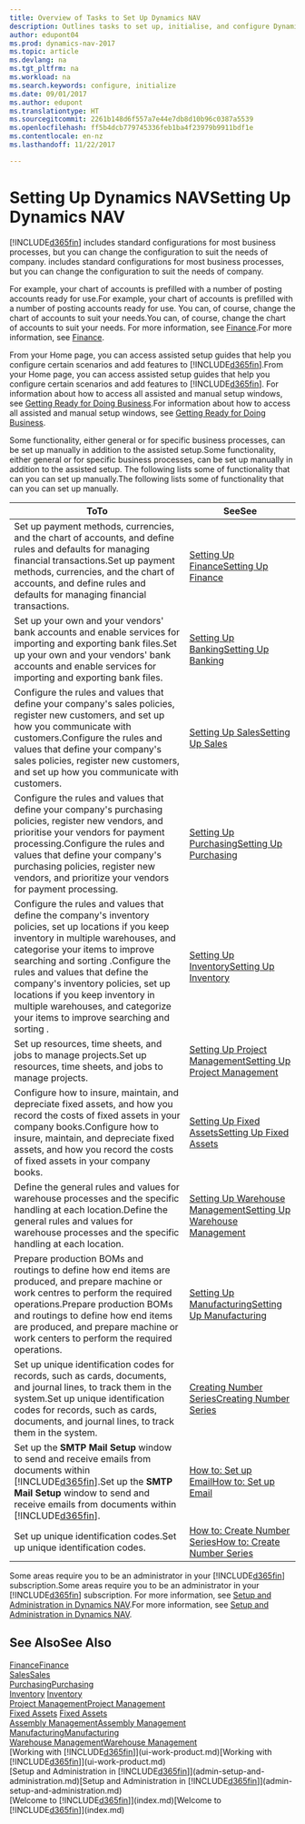 ```yaml
---
title: Overview of Tasks to Set Up Dynamics NAV
description: Outlines tasks to set up, initialise, and configure Dynamics NAV to suit your needs.
author: edupont04
ms.prod: dynamics-nav-2017
ms.topic: article
ms.devlang: na
ms.tgt_pltfrm: na
ms.workload: na
ms.search.keywords: configure, initialize
ms.date: 09/01/2017
ms.author: edupont
ms.translationtype: HT
ms.sourcegitcommit: 2261b148d6f557a7e44e7db8d10b96c0387a5539
ms.openlocfilehash: ff5b4dcb779745336feb1ba4f23979b9911bdf1e
ms.contentlocale: en-nz
ms.lasthandoff: 11/22/2017

---
```

# <a name="setting-up-dynamics-nav"></a><span data-ttu-id="eccb7-103">Setting Up Dynamics NAV</span><span class="sxs-lookup"><span data-stu-id="eccb7-103">Setting Up Dynamics NAV</span></span>
[!INCLUDE[d365fin](includes/d365fin_md.md)]<span data-ttu-id="eccb7-104"> includes standard configurations for most business processes, but you can change the configuration to suit the needs of company.</span><span class="sxs-lookup"><span data-stu-id="eccb7-104"> includes standard configurations for most business processes, but you can change the configuration to suit the needs of company.</span></span>

<span data-ttu-id="eccb7-105">For example, your chart of accounts is prefilled with a number of posting accounts ready for use.</span><span class="sxs-lookup"><span data-stu-id="eccb7-105">For example, your chart of accounts is prefilled with a number of posting accounts ready for use.</span></span> <span data-ttu-id="eccb7-106">You can, of course, change the chart of accounts to suit your needs.</span><span class="sxs-lookup"><span data-stu-id="eccb7-106">You can, of course, change the chart of accounts to suit your needs.</span></span> <span data-ttu-id="eccb7-107">For more information, see [Finance](finance.md).</span><span class="sxs-lookup"><span data-stu-id="eccb7-107">For more information, see [Finance](finance.md).</span></span>

<span data-ttu-id="eccb7-108">From your Home page, you can access assisted setup guides that help you configure certain scenarios and add features to [!INCLUDE[d365fin](includes/d365fin_md.md)].</span><span class="sxs-lookup"><span data-stu-id="eccb7-108">From your Home page, you can access assisted setup guides that help you configure certain scenarios and add features to [!INCLUDE[d365fin](includes/d365fin_md.md)].</span></span> <span data-ttu-id="eccb7-109">For information about how to access all assisted and manual setup windows, see [Getting Ready for Doing Business](ui-get-ready-business.md).</span><span class="sxs-lookup"><span data-stu-id="eccb7-109">For information about how to access all assisted and manual setup windows, see [Getting Ready for Doing Business](ui-get-ready-business.md).</span></span>

<span data-ttu-id="eccb7-110">Some functionality, either general or for specific business processes, can be set up manually in addition to the assisted setup.</span><span class="sxs-lookup"><span data-stu-id="eccb7-110">Some functionality, either general or for specific business processes, can be set up manually in addition to the assisted setup.</span></span> <span data-ttu-id="eccb7-111">The following lists some of functionality that can you can set up manually.</span><span class="sxs-lookup"><span data-stu-id="eccb7-111">The following lists some of functionality that can you can set up manually.</span></span>

| <span data-ttu-id="eccb7-112">To</span><span class="sxs-lookup"><span data-stu-id="eccb7-112">To</span></span> | <span data-ttu-id="eccb7-113">See</span><span class="sxs-lookup"><span data-stu-id="eccb7-113">See</span></span> |
| --- | --- |
| <span data-ttu-id="eccb7-114">Set up payment methods, currencies, and the chart of accounts, and define rules and defaults for managing financial transactions.</span><span class="sxs-lookup"><span data-stu-id="eccb7-114">Set up payment methods, currencies, and the chart of accounts, and define rules and defaults for managing financial transactions.</span></span> |[<span data-ttu-id="eccb7-115">Setting Up Finance</span><span class="sxs-lookup"><span data-stu-id="eccb7-115">Setting Up Finance</span></span>](finance-setup-finance.md) |
| <span data-ttu-id="eccb7-116">Set up your own and your vendors' bank accounts and enable services for importing and exporting bank files.</span><span class="sxs-lookup"><span data-stu-id="eccb7-116">Set up your own and your vendors' bank accounts and enable services for importing and exporting bank files.</span></span> |[<span data-ttu-id="eccb7-117">Setting Up Banking</span><span class="sxs-lookup"><span data-stu-id="eccb7-117">Setting Up Banking</span></span>](bank-setup-banking.md) |
| <span data-ttu-id="eccb7-118">Configure the rules and values that define your company's sales policies, register new customers, and set up how you communicate with customers.</span><span class="sxs-lookup"><span data-stu-id="eccb7-118">Configure the rules and values that define your company's sales policies, register new customers, and set up how you communicate with customers.</span></span> |[<span data-ttu-id="eccb7-119">Setting Up Sales</span><span class="sxs-lookup"><span data-stu-id="eccb7-119">Setting Up Sales</span></span>](sales-setup-sales.md) |
| <span data-ttu-id="eccb7-120">Configure the rules and values that define your company's purchasing policies, register new vendors, and prioritise your vendors for payment processing.</span><span class="sxs-lookup"><span data-stu-id="eccb7-120">Configure the rules and values that define your company's purchasing policies, register new vendors, and prioritize your vendors for payment processing.</span></span> |[<span data-ttu-id="eccb7-121">Setting Up Purchasing</span><span class="sxs-lookup"><span data-stu-id="eccb7-121">Setting Up Purchasing</span></span>](purchasing-setup-purchasing.md) |
| <span data-ttu-id="eccb7-122">Configure the rules and values that define the company's inventory policies, set up locations if you keep inventory in multiple warehouses, and categorise your items to improve searching and sorting .</span><span class="sxs-lookup"><span data-stu-id="eccb7-122">Configure the rules and values that define the company's inventory policies, set up locations if you keep inventory in multiple warehouses, and categorize your items to improve searching and sorting .</span></span> |[<span data-ttu-id="eccb7-123">Setting Up Inventory</span><span class="sxs-lookup"><span data-stu-id="eccb7-123">Setting Up Inventory</span></span>](inventory-setup-inventory.md) |
| <span data-ttu-id="eccb7-124">Set up resources, time sheets, and jobs to manage projects.</span><span class="sxs-lookup"><span data-stu-id="eccb7-124">Set up resources, time sheets, and jobs to manage projects.</span></span> |[<span data-ttu-id="eccb7-125">Setting Up Project Management</span><span class="sxs-lookup"><span data-stu-id="eccb7-125">Setting Up Project Management</span></span>](projects-setup-projects.md) |
| <span data-ttu-id="eccb7-126">Configure how to insure, maintain, and depreciate fixed assets, and how you record the costs of fixed assets in your company books.</span><span class="sxs-lookup"><span data-stu-id="eccb7-126">Configure how to insure, maintain, and depreciate fixed assets, and how you record the costs of fixed assets in your company books.</span></span> |[<span data-ttu-id="eccb7-127">Setting Up Fixed Assets</span><span class="sxs-lookup"><span data-stu-id="eccb7-127">Setting Up Fixed Assets</span></span>](fa-setup.md) |
|<span data-ttu-id="eccb7-128">Define the general rules and values for warehouse processes and the specific handling at each location.</span><span class="sxs-lookup"><span data-stu-id="eccb7-128">Define the general rules and values for warehouse processes and the specific handling at each location.</span></span>|[<span data-ttu-id="eccb7-129">Setting Up Warehouse Management</span><span class="sxs-lookup"><span data-stu-id="eccb7-129">Setting Up Warehouse Management</span></span>](warehouse-setup-warehouse.md)|
|<span data-ttu-id="eccb7-130">Prepare production BOMs and routings to define how end items are produced, and prepare machine or work centres to perform the required operations.</span><span class="sxs-lookup"><span data-stu-id="eccb7-130">Prepare production BOMs and routings to define how end items are produced, and prepare machine or work centers to perform the required operations.</span></span>|[<span data-ttu-id="eccb7-131">Setting Up Manufacturing</span><span class="sxs-lookup"><span data-stu-id="eccb7-131">Setting Up Manufacturing</span></span>](production-configure-production-processes.md)|
| <span data-ttu-id="eccb7-132">Set up unique identification codes for records, such as cards, documents, and journal lines, to track them in the system.</span><span class="sxs-lookup"><span data-stu-id="eccb7-132">Set up unique identification codes for records, such as cards, documents, and journal lines, to track them in the system.</span></span> |[<span data-ttu-id="eccb7-133">Creating Number Series</span><span class="sxs-lookup"><span data-stu-id="eccb7-133">Creating Number Series</span></span>](ui-create-number-series.md) |
| <span data-ttu-id="eccb7-134">Set up the **SMTP Mail Setup** window to send and receive emails from documents within [!INCLUDE[d365fin](includes/d365fin_md.md)].</span><span class="sxs-lookup"><span data-stu-id="eccb7-134">Set up the **SMTP Mail Setup** window to send and receive emails from documents within [!INCLUDE[d365fin](includes/d365fin_md.md)].</span></span> |[<span data-ttu-id="eccb7-135">How to: Set up Email</span><span class="sxs-lookup"><span data-stu-id="eccb7-135">How to: Set up Email</span></span>](madeira-how-setup-email.md) |
| <span data-ttu-id="eccb7-136">Set up unique identification codes.</span><span class="sxs-lookup"><span data-stu-id="eccb7-136">Set up unique identification codes.</span></span> |[<span data-ttu-id="eccb7-137">How to: Create Number Series</span><span class="sxs-lookup"><span data-stu-id="eccb7-137">How to: Create Number Series</span></span>](ui-create-number-series.md) |

<span data-ttu-id="eccb7-138">Some areas require you to be an administrator in your [!INCLUDE[d365fin](includes/d365fin_md.md)] subscription.</span><span class="sxs-lookup"><span data-stu-id="eccb7-138">Some areas require you to be an administrator in your [!INCLUDE[d365fin](includes/d365fin_md.md)] subscription.</span></span> <span data-ttu-id="eccb7-139">For more information, see [Setup and Administration in Dynamics NAV](admin-setup-and-administration.md).</span><span class="sxs-lookup"><span data-stu-id="eccb7-139">For more information, see [Setup and Administration in Dynamics NAV](admin-setup-and-administration.md).</span></span>  

## <a name="see-also"></a><span data-ttu-id="eccb7-140">See Also</span><span class="sxs-lookup"><span data-stu-id="eccb7-140">See Also</span></span>
[<span data-ttu-id="eccb7-141">Finance</span><span class="sxs-lookup"><span data-stu-id="eccb7-141">Finance</span></span>](finance.md)  
[<span data-ttu-id="eccb7-142">Sales</span><span class="sxs-lookup"><span data-stu-id="eccb7-142">Sales</span></span>](sales-manage-sales.md)  
[<span data-ttu-id="eccb7-143">Purchasing</span><span class="sxs-lookup"><span data-stu-id="eccb7-143">Purchasing</span></span>](purchasing-manage-purchasing.md)  
<span data-ttu-id="eccb7-144">[Inventory](inventory-manage-inventory.md)  </span><span class="sxs-lookup"><span data-stu-id="eccb7-144">[Inventory](inventory-manage-inventory.md)  </span></span>  
[<span data-ttu-id="eccb7-145">Project Management</span><span class="sxs-lookup"><span data-stu-id="eccb7-145">Project Management</span></span>](projects-manage-projects.md)  
<span data-ttu-id="eccb7-146">[Fixed Assets](fa-manage.md)  </span><span class="sxs-lookup"><span data-stu-id="eccb7-146">[Fixed Assets](fa-manage.md)  </span></span>  
[<span data-ttu-id="eccb7-147">Assembly Management</span><span class="sxs-lookup"><span data-stu-id="eccb7-147">Assembly Management</span></span>](assembly-assemble-items.md)  
[<span data-ttu-id="eccb7-148">Manufacturing</span><span class="sxs-lookup"><span data-stu-id="eccb7-148">Manufacturing</span></span>](production-manage-manufacturing.md)  
[<span data-ttu-id="eccb7-149">Warehouse Management</span><span class="sxs-lookup"><span data-stu-id="eccb7-149">Warehouse Management</span></span>](warehouse-manage-warehouse.md)  
<span data-ttu-id="eccb7-150">[Working with [!INCLUDE[d365fin](includes/d365fin_md.md)]](ui-work-product.md)</span><span class="sxs-lookup"><span data-stu-id="eccb7-150">[Working with [!INCLUDE[d365fin](includes/d365fin_md.md)]](ui-work-product.md)</span></span>  
<span data-ttu-id="eccb7-151">[Setup and Administration in [!INCLUDE[d365fin](includes/d365fin_md.md)]](admin-setup-and-administration.md)</span><span class="sxs-lookup"><span data-stu-id="eccb7-151">[Setup and Administration in [!INCLUDE[d365fin](includes/d365fin_md.md)]](admin-setup-and-administration.md)</span></span>  
<span data-ttu-id="eccb7-152">[Welcome to [!INCLUDE[d365fin](includes/d365fin_md.md)]](index.md)</span><span class="sxs-lookup"><span data-stu-id="eccb7-152">[Welcome to [!INCLUDE[d365fin](includes/d365fin_md.md)]](index.md)</span></span>  


